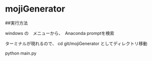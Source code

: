 # mojiGenerator

##実行方法

windows の　メニューから、　Anaconda promptを検索

ターミナルが現れるので、 cd git/mojiGenerator としてディレクトリ移動

python main.py
